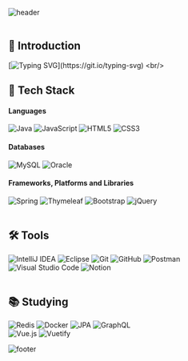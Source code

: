 ![header](https://capsule-render.vercel.app/api?type=waving&color=5882FA&font=Signika%20Negative&text=Welcome%20to%20yxxjxmxn's%20GitHub!👋🏻&animation=twinkling&height=100&fontColor=5882FA&fontSize=45&fontAlignY=80)
<br/>
<br/>

## 👀 Introduction
[![Typing SVG](https://readme-typing-svg.demolab.com?font=Noto+Sans+KR&weight=500&size=17&duration=3000&pause=500&color=02080BB8&vCenter=true&multiline=true&repeat=false&random=false&width=902&height=70&lines=%EC%95%88%EB%85%95%ED%95%98%EC%84%B8%EC%9A%94!+%EB%B0%B1%EC%97%94%EB%93%9C+%EA%B0%9C%EB%B0%9C%EC%9E%90%EB%A5%BC+%EA%BF%88%EA%BE%B8%EB%8A%94+%EC%9C%A0%EC%A7%80%EB%AF%BC%EC%9E%85%EB%8B%88%EB%8B%A4.;%EB%88%84%EA%B5%AC%EB%82%98+%EC%89%BD%EA%B2%8C+%EC%9D%BD%EC%9D%84+%EC%88%98+%EC%9E%88%EB%8A%94+%EC%BD%94%EB%93%9C%2C+%ED%95%A8%EA%BB%98+%EC%A0%95%ED%95%9C+%EA%B7%9C%EC%B9%99%EC%9D%84+%EC%A7%80%ED%82%A4%EB%8A%94+%EC%BD%94%EB%93%9C%2C+%EA%B9%94%EB%81%94%ED%95%98%EA%B2%8C+%EC%A0%95%EB%8F%88%EB%90%9C+%EC%BD%94%EB%93%9C%EB%A5%BC+%EC%A2%8B%EC%95%84%ED%95%A9%EB%8B%88%EB%8B%A4.)](https://git.io/typing-svg)
<br/>

## 🔮 Tech Stack
#### Languages
![Java](https://img.shields.io/badge/java-%23ED8B00.svg?style=for-the-badge&logo=openjdk&logoColor=white)
![JavaScript](https://img.shields.io/badge/javascript-%23323330.svg?style=for-the-badge&logo=javascript&logoColor=%23F7DF1E)
![HTML5](https://img.shields.io/badge/html5-%23E34F26.svg?style=for-the-badge&logo=html5&logoColor=white)
![CSS3](https://img.shields.io/badge/css3-%231572B6.svg?style=for-the-badge&logo=css3&logoColor=white)
<br/>
#### Databases
![MySQL](https://img.shields.io/badge/mysql-4479A1.svg?style=for-the-badge&logo=mysql&logoColor=white)
![Oracle](https://img.shields.io/badge/Oracle-F80000?style=for-the-badge&logo=oracle&logoColor=white)
<br/>
#### Frameworks, Platforms and Libraries
![Spring](https://img.shields.io/badge/spring-%236DB33F.svg?style=for-the-badge&logo=spring&logoColor=white)
![Thymeleaf](https://img.shields.io/badge/Thymeleaf-%23005C0F.svg?style=for-the-badge&logo=Thymeleaf&logoColor=white)
![Bootstrap](https://img.shields.io/badge/bootstrap-%238511FA.svg?style=for-the-badge&logo=bootstrap&logoColor=white)
![jQuery](https://img.shields.io/badge/jquery-%230769AD.svg?style=for-the-badge&logo=jquery&logoColor=white)
<br/>
<br/>

## 🛠 Tools
![IntelliJ IDEA](https://img.shields.io/badge/IntelliJIDEA-000000.svg?style=for-the-badge&logo=intellij-idea&logoColor=white)
![Eclipse](https://img.shields.io/badge/Eclipse-FE7A16.svg?style=for-the-badge&logo=Eclipse&logoColor=white)
![Git](https://img.shields.io/badge/git-%23F05033.svg?style=for-the-badge&logo=git&logoColor=white)
![GitHub](https://img.shields.io/badge/github-%23121011.svg?style=for-the-badge&logo=github&logoColor=white)
![Postman](https://img.shields.io/badge/Postman-FF6C37?style=for-the-badge&logo=postman&logoColor=white)
<br/>
![Visual Studio Code](https://img.shields.io/badge/Visual%20Studio%20Code-0078d7.svg?style=for-the-badge&logo=visual-studio-code&logoColor=white)
![Notion](https://img.shields.io/badge/Notion-%23000000.svg?style=for-the-badge&logo=notion&logoColor=white)
<br/>
<br/>

## 📚 Studying
![Redis](https://img.shields.io/badge/redis-%23DD0031.svg?style=for-the-badge&logo=redis&logoColor=white)
![Docker](https://img.shields.io/badge/docker-%230db7ed.svg?style=for-the-badge&logo=docker&logoColor=white)
![JPA](https://img.shields.io/badge/JPA-000000.svg?style=for-the-badge&logo=openjdk&logoColor=white)
![GraphQL](https://img.shields.io/badge/-GraphQL-E10098?style=for-the-badge&logo=graphql&logoColor=white)
<br/>
![Vue.js](https://img.shields.io/badge/vuejs-%2335495e.svg?style=for-the-badge&logo=vuedotjs&logoColor=%234FC08D)
![Vuetify](https://img.shields.io/badge/Vuetify-1867C0?style=for-the-badge&logo=vuetify&logoColor=AEDDFF)
<br/>

![footer](https://capsule-render.vercel.app/api?type=waving&color=5882FA&text=&animation=twinkling&height=100&section=footer)
